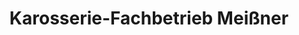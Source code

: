 ---
title: "Karosserie-Fachbetrieb Meißner"
url: /lauchhammer/karosserie-fachbetrieb-meissner/
shop: Autowerkstatt
---